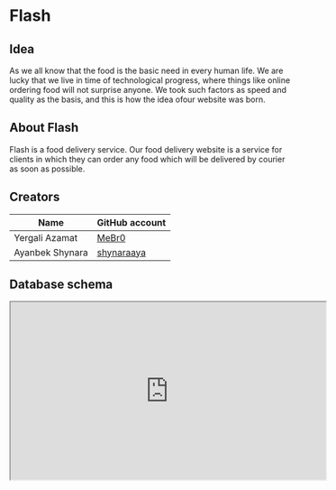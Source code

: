 # Flash

## Idea
As we all know that the food is the basic need in every human life. We are lucky that we live in time of technological progress, where things like online ordering food will not surprise anyone. We took such factors as speed and quality as the basis, and this is how the idea of ​​our website was born.

## About Flash
Flash is a food delivery service. Our food delivery website is a service for clients in which they can order any food which will be delivered by courier as soon as possible.

## Creators
| Name | GitHub account |
| --- | --- |
| Yergali Azamat | [MeBr0](https://github.com/MeBr0) |
| Ayanbek Shynara | [shynaraaya](https://github.com/shynaraaya) |

## Database schema
<iframe width="560" height="315" src='https://dbdiagram.io/embed/5d9859a7ff5115114db4eeb8'></iframe>
